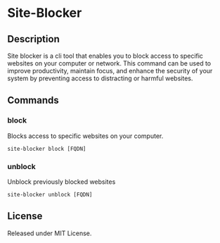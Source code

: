 # Site-Blocker

## Description
Site blocker is a cli tool that enables you to block access to specific websites on your computer or network. This command can be used to improve productivity, maintain focus, and enhance the security of your system by preventing access to distracting or harmful websites.

## Commands

### block
Blocks access to specific websites on your computer.

```console
site-blocker block [FQDN]
```

### unblock

Unblock previously blocked websites

```console
site-blocker unblock [FQDN]
```

## License

Released under MIT License.